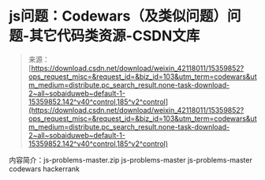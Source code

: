 <!--yml
category: codewars
date: 2022-08-13 11:32:17
-->

# js问题：Codewars（及类似问题）问题-其它代码类资源-CSDN文库

> 来源：[https://download.csdn.net/download/weixin_42118011/15359852?ops_request_misc=&request_id=&biz_id=103&utm_term=codewars&utm_medium=distribute.pc_search_result.none-task-download-2~all~sobaiduweb~default-1-15359852.142^v40^control,185^v2^control](https://download.csdn.net/download/weixin_42118011/15359852?ops_request_misc=&request_id=&biz_id=103&utm_term=codewars&utm_medium=distribute.pc_search_result.none-task-download-2~all~sobaiduweb~default-1-15359852.142^v40^control,185^v2^control)

内容简介：js-problems-master.zip js-problems-master js-problems-master codewars hackerrank
